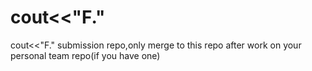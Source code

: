 # cout&lt;&lt;\"F.\"
cout&lt;&lt;"F." submission repo,only merge to this repo after work on your personal team repo(if you have one)
